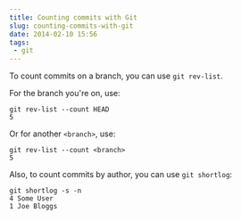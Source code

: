 ---title: Counting commits with Gitslug: counting-commits-with-gitdate: 2014-02-10 15:56tags:  - git---To count commits on a branch, you can use `git rev-list`.

For the branch you're on, use:

    git rev-list --count HEAD
    5

Or for another `<branch>`, use:

    git rev-list --count <branch>
    5

Also, to count commits by author, you can use `git shortlog`:

    git shortlog -s -n
    4 Some User
    1 Joe Bloggs